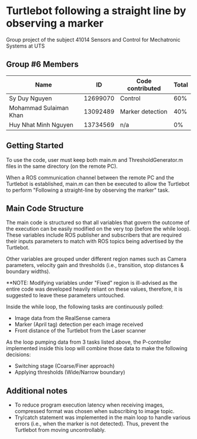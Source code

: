 # Turtlebot following a straight line by observing a marker
Group project of the subject 41014 Sensors and Control for Mechatronic Systems at UTS  


<!-- GROUP #6 MEMBERS -->
## Group #6 Members
|          Name       	  | 	ID    | Code contributed | Total |
| ---------------------- | --------- | ---------------- | ----- |
|     Sy Duy Nguyen 	  | 12699070  |     Control      |  60%  |
| Mohammad Sulaiman Khan | 13092489  | Marker detection |  40%  |
|  Huy Nhat Minh Nguyen  | 13734569  |       n/a        |  0%   |


<!-- GETTING STARTED -->
## Getting Started
To use the code, user must keep both main.m and ThresholdGenerator.m files in the same directory
(on the remote PC).  

When a ROS communication channel between the remote PC and the Turtlebot is established, 
main.m can then be executed to allow the Turtlebot to perform "Following a straight-line by
observing the marker" task.


<!-- MAIN CODE STRUCTURE -->
## Main Code Structure
The main code is structured so that all variables that govern the outcome of the execution 
can be easily modified on the very top (before the while loop). These variables include ROS 
publisher and subscribers that are required their inputs parameters to match with ROS topics 
being advertised by the Turtlebot.  

Other variables are grouped under different region names such as Camera parameters, velocity gain 
and thresholds (i.e., transition, stop distances & boundary widths).  

**NOTE: Modifying variables under "Fixed" region is ill-advised as the entire code was developed heavily 
reliant on these values, therefore, it is suggested to leave these parameters untouched.    


Inside the while loop, the following tasks are continuously polled:  
* []() Image data from the RealSense camera
* []() Marker (April tag) detection per each image received
* []() Front distance of the Turtlebot from the Laser scanner  


As the loop pumping data from 3 tasks listed above, the P-controller implemented inside this loop will 
combine those data to make the following decisions:  
* []() Switching stage (Coarse/Finer approach)
* []() Applying thresholds (Wide/Narrow boundary)

<!-- ADDITIONAL NOTES -->
## Additional notes
* []() To reduce program execution latency when receiving images, compressed format was chosen when 
subscribing to image topic.  
* []() Try/catch statement was implemented in the main loop to handle various errors (i.e., when the marker is 
not detected). Thus, prevent the Turtlebot from moving uncontrollably.


